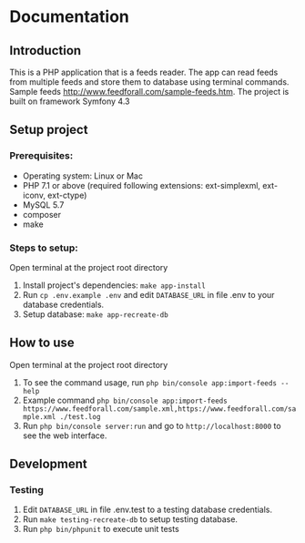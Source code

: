 # Documentation

## Introduction
This is a PHP application that is a feeds reader. 
The app can read feeds from multiple feeds and store them to database using terminal commands.
Sample feeds http://www.feedforall.com/sample-feeds.htm. 
The project is built on framework Symfony 4.3

## Setup project

### Prerequisites:
- Operating system: Linux or Mac
- PHP 7.1 or above (required following extensions: ext-simplexml, ext-iconv, ext-ctype)
- MySQL 5.7
- composer
- make

### Steps to setup:
Open terminal at the project root directory
1. Install project's dependencies: `make app-install` 
2. Run `cp .env.example .env` and edit `DATABASE_URL` in file .env to your database credentials.
3. Setup database: `make app-recreate-db`

## How to use
Open terminal at the project root directory
1. To see the command usage, run `php bin/console app:import-feeds --help`
2. Example command `php bin/console app:import-feeds https://www.feedforall.com/sample.xml,https://www.feedforall.com/sample.xml ./test.log`
3. Run `php bin/console server:run` and go to `http://localhost:8000` to see the web interface.

## Development

### Testing
1. Edit `DATABASE_URL` in file .env.test to a testing database credentials.
2. Run `make testing-recreate-db` to setup testing database.
2. Run `php bin/phpunit` to execute unit tests
